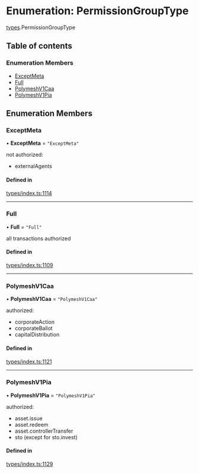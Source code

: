 # Enumeration: PermissionGroupType

[types](../wiki/types).PermissionGroupType

## Table of contents

### Enumeration Members

- [ExceptMeta](../wiki/types.PermissionGroupType#exceptmeta)
- [Full](../wiki/types.PermissionGroupType#full)
- [PolymeshV1Caa](../wiki/types.PermissionGroupType#polymeshv1caa)
- [PolymeshV1Pia](../wiki/types.PermissionGroupType#polymeshv1pia)

## Enumeration Members

### ExceptMeta

• **ExceptMeta** = ``"ExceptMeta"``

not authorized:
  - externalAgents

#### Defined in

[types/index.ts:1114](https://github.com/PolymeshAssociation/polymesh-sdk/blob/079537ad/src/types/index.ts#L1114)

___

### Full

• **Full** = ``"Full"``

all transactions authorized

#### Defined in

[types/index.ts:1109](https://github.com/PolymeshAssociation/polymesh-sdk/blob/079537ad/src/types/index.ts#L1109)

___

### PolymeshV1Caa

• **PolymeshV1Caa** = ``"PolymeshV1Caa"``

authorized:
  - corporateAction
  - corporateBallot
  - capitalDistribution

#### Defined in

[types/index.ts:1121](https://github.com/PolymeshAssociation/polymesh-sdk/blob/079537ad/src/types/index.ts#L1121)

___

### PolymeshV1Pia

• **PolymeshV1Pia** = ``"PolymeshV1Pia"``

authorized:
  - asset.issue
  - asset.redeem
  - asset.controllerTransfer
  - sto (except for sto.invest)

#### Defined in

[types/index.ts:1129](https://github.com/PolymeshAssociation/polymesh-sdk/blob/079537ad/src/types/index.ts#L1129)
